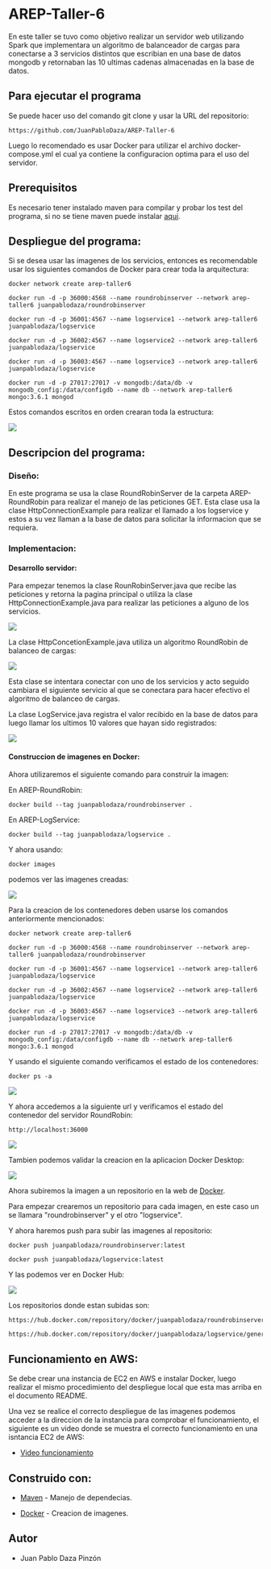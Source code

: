 # AREP-Taller-6
En este taller se tuvo como objetivo realizar un servidor web utilizando Spark que implementara un algoritmo de balanceador de cargas para conectarse a 3 servicios distintos que escribian en una base de datos mongodb y retornaban las 10 ultimas cadenas almacenadas en la base de datos.

## Para ejecutar el programa

Se puede hacer uso del comando git clone y usar la URL del repositorio:
```
https://github.com/JuanPabloDaza/AREP-Taller-6
```
Luego lo recomendado es usar Docker para utilizar el archivo docker-compose.yml el cual ya contiene la configuracion optima para el uso del servidor.

## Prerequisitos

Es necesario tener instalado maven para compilar y probar los test del programa, si no se tiene maven puede instalar [aqui](https://maven.apache.org/install.html).

## Despliegue del programa:

Si se desea usar las imagenes de los servicios, entonces es recomendable usar los siguientes comandos de Docker para crear toda la arquitectura:

```
docker network create arep-taller6
```

```
docker run -d -p 36000:4568 --name roundrobinserver --network arep-taller6 juanpablodaza/roundrobinserver
```

```
docker run -d -p 36001:4567 --name logservice1 --network arep-taller6 juanpablodaza/logservice
```

```
docker run -d -p 36002:4567 --name logservice2 --network arep-taller6 juanpablodaza/logservice
```

```
docker run -d -p 36003:4567 --name logservice3 --network arep-taller6 juanpablodaza/logservice
```

```
docker run -d -p 27017:27017 -v mongodb:/data/db -v mongodb_config:/data/configdb --name db --network arep-taller6 mongo:3.6.1 mongod
```

Estos comandos escritos en orden crearan toda la estructura:

![](./Images/Arquitectura.png)<br>




## Descripcion del programa:

### Diseño:

En este programa se usa la clase RoundRobinServer de la carpeta AREP-RoundRobin para realizar el manejo de las peticiones GET. Esta clase usa la clase HttpConnectionExample para realizar el llamado a los logservice y estos a su vez llaman a la base de datos para solicitar la informacion que se requiera.

### Implementacion:

#### Desarrollo servidor:

Para empezar tenemos la clase RounRobinServer.java que recibe las peticiones y retorna la pagina principal o utiliza la clase HttpConnectionExample.java para realizar las peticiones a alguno de los servicios.<br>

![](./Images/RoundRobinServer.png)<br>

La clase HttpConcetionExample.java utiliza un algoritmo RoundRobin de balanceo de cargas:<br>

![](./Images/Httpconnection.png)<br>

Esta clase se intentara conectar con uno de los servicios y acto seguido cambiara el siguiente servicio al que se conectara para hacer efectivo el algoritmo de balanceo de cargas.<br>

La clase LogService.java registra el valor recibido en la base de datos para luego llamar los ultimos 10 valores que hayan sido registrados:<br>

![](./Images/LogService.png)<br>


#### Construccion de imagenes en Docker:

Ahora utilizaremos el siguiente comando para construir la imagen:<br>

En AREP-RoundRobin:

```
docker build --tag juanpablodaza/roundrobinserver .
```

En AREP-LogService:

```
docker build --tag juanpablodaza/logservice .
```

Y ahora usando:

```
docker images
```

podemos ver las imagenes creadas:<br>

![](./Images/DockerImages.png)<br>

Para la creacion de los contenedores deben usarse los comandos anteriormente mencionados:

```
docker network create arep-taller6
```

```
docker run -d -p 36000:4568 --name roundrobinserver --network arep-taller6 juanpablodaza/roundrobinserver
```

```
docker run -d -p 36001:4567 --name logservice1 --network arep-taller6 juanpablodaza/logservice
```

```
docker run -d -p 36002:4567 --name logservice2 --network arep-taller6 juanpablodaza/logservice
```

```
docker run -d -p 36003:4567 --name logservice3 --network arep-taller6 juanpablodaza/logservice
```

```
docker run -d -p 27017:27017 -v mongodb:/data/db -v mongodb_config:/data/configdb --name db --network arep-taller6 mongo:3.6.1 mongod
```

Y usando el siguiente comando verificamos el estado de los contenedores:

```
docker ps -a
```

![](./Images/DockerContainers.png)<br>

Y ahora accedemos a la siguiente url y verificamos el estado del contenedor del servidor RoundRobin:

```
http://localhost:36000
```

![](./Images/RoundRobinServerBrowser.png)<br>


Tambien podemos validar la creacion en la aplicacion Docker Desktop:

![](./Images/DockerDesktop.png)

Ahora subiremos la imagen a un repositorio en la web de [Docker](https://www.docker.com).<br>

Para empezar crearemos un repositorio para cada imagen, en este caso un se llamara "roundrobinserver" y el otro "logservice".<br>

Y ahora haremos push para subir las imagenes al repositorio:<br>

```
docker push juanpablodaza/roundrobinserver:latest
```

```
docker push juanpablodaza/logservice:latest
```

Y las podemos ver en Docker Hub:<br>

![](./Images/DockerHub.png)<br>

Los repositorios donde estan subidas son:

```
https://hub.docker.com/repository/docker/juanpablodaza/roundrobinserver/general
```

```
https://hub.docker.com/repository/docker/juanpablodaza/logservice/general
```

## Funcionamiento en AWS:

Se debe crear una instancia de EC2 en AWS e instalar Docker, luego realizar el mismo procedimiento del despliegue local que esta mas arriba en el documento README.<br>

Una vez se realice el correcto despliegue de las imagenes podemos acceder a la direccion de la instancia para comprobar el funcionamiento, el siguiente es un video donde se muestra el correcto funcionamiento en una isntancia EC2 de AWS:

* [Video funcionamiento](https://www.youtube.com/watch?v=vNhncjGQVac)

## Construido con:

* [Maven](https://maven.apache.org/) - Manejo de dependecias.

* [Docker](https://www.docker.com) - Creacion de imagenes.

## Autor

* Juan Pablo Daza Pinzón
